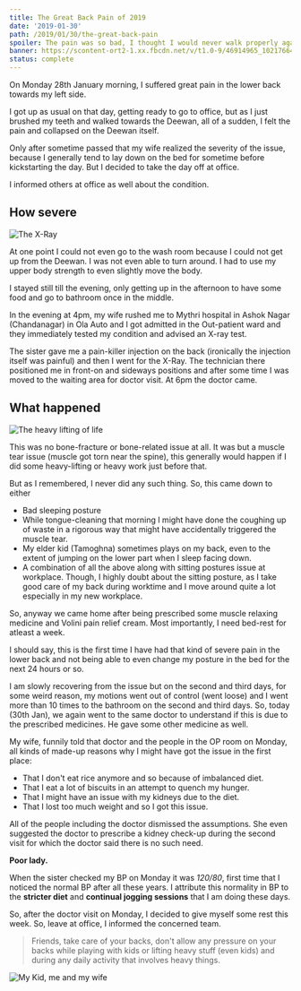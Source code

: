 ```yaml
---
title: The Great Back Pain of 2019
date: '2019-01-30'
path: /2019/01/30/the-great-back-pain
spoiler: The pain was so bad, I thought I would never walk properly again. Also, my first wheel-chair experience at hospital. 😜
banner: https://scontent-ort2-1.xx.fbcdn.net/v/t1.0-9/46914965_10217664352136545_8272902311190200320_n.jpg?_nc_cat=102&_nc_ht=scontent-ort2-1.xx&oh=4b051e30687e0bf50b13cdcf99ffc857&oe=5CF4DB65
status: complete
---
```


On Monday 28th January morning, I suffered great pain in the lower back towards my left side. 

I got up as usual on that day, getting ready to go to office, but as I just brushed my teeth and walked towards the Deewan, all of a sudden, I felt the pain and collapsed on the Deewan itself. 

Only after sometime passed that my wife realized the severity of the issue, because I generally tend to lay down on the bed for sometime before kickstarting the day. But I decided to take the day off at office. 

I informed others at office as well about the condition. 


## How severe
![The X-Ray](https://images.unsplash.com/photo-1512615199361-5c7a110a8d11?ixlib=rb-1.2.1&ixid=eyJhcHBfaWQiOjEyMDd9&auto=format&fit=crop&w=1950&q=80)

At one point I could not even go to the wash room because I could not get up from the Deewan. I was not even able to turn around. I had to use my upper body strength to even slightly move the body.

I stayed still till the evening, only getting up in the afternoon to have some food and go to bathroom once in the middle. 

In the evening at 4pm, my wife rushed me to Mythri hospital in Ashok Nagar (Chandanagar) in Ola Auto and I got admitted in the Out-patient ward and they immediately tested my condition and advised an X-ray test. 

The sister gave me a pain-killer injection on the back (ironically the injection itself was painful) and then I went for the X-Ray. The technician there positioned me in front-on and sideways positions and after some time I was moved to the waiting area for doctor visit. At 6pm the doctor came. 

## What happened 

![The heavy lifting of life](https://images.unsplash.com/photo-1449177009399-be6867ef0505?ixlib=rb-1.2.1&ixid=eyJhcHBfaWQiOjEyMDd9&auto=format&fit=crop&w=1950&q=80)

This was no bone-fracture or bone-related issue at all. It was but a muscle tear issue (muscle got torn near the spine), this generally would happen if I did some heavy-lifting or heavy work just before that.  

But as I remembered, I never did any such thing. So, this came down to either 

- Bad sleeping posture
- While tongue-cleaning that morning I might have done the coughing up of waste in a rigorous way that might have accidentally triggered the muscle tear. 
- My elder kid (Tamoghna) sometimes plays on my back, even to the extent of jumping on the lower part when I sleep facing down. 
- A combination of all the above along with sitting postures issue at workplace. Though, I highly doubt about the sitting posture, as I take good care of my back during worktime and I move around quite a lot especially in my new workplace.  

So, anyway we came home after being prescribed some muscle relaxing medicine and Volini pain relief cream. Most importantly, I need bed-rest for atleast a week. 

I should say, this is the first time I have had that kind of severe pain in the lower back and not being able to even change my posture in the bed for the next 24 hours or so. 

I am slowly recovering from the issue but on the second and third days, for some weird reason, my motions went out of control (went loose) and I went more than 10 times to the bathroom on the second and third days. So, today (30th Jan), we again went to the same doctor to understand if this is due to the prescribed medicines. He gave some other medicine as well. 

My wife, funnily told that doctor and the people in the OP room on Monday, all kinds of made-up reasons why I might have got the issue in the first place: 

- That I don't eat rice anymore and so because of imbalanced diet. 
- That I eat a lot of biscuits in an attempt to quench my hunger. 
- That I might have an issue with my kidneys due to the diet. 
- That I lost too much weight and so I got this issue. 

All of the people including the doctor dismissed the assumptions. She even suggested the doctor to prescribe a kidney check-up during the second visit for which the doctor said there is no such need. 

**Poor lady.**

When the sister checked my BP on Monday it was *120/80*, first time that I noticed the normal BP after all these years. I attribute this normality in BP to the __stricter diet__ and __continual jogging sessions__ that I am doing these days. 

So, after the doctor visit on Monday, I decided to give myself some rest this week. So, leave at office, I informed the concerned team. 

> Friends, take care of your backs, don't allow any pressure on your backs while playing with kids or lifting heavy stuff (even kids) and during any daily activity that involves heavy things.

![My Kid, me and my wife](https://scontent-ort2-1.xx.fbcdn.net/v/t1.0-9/46914965_10217664352136545_8272902311190200320_n.jpg?_nc_cat=102&_nc_ht=scontent-ort2-1.xx&oh=4b051e30687e0bf50b13cdcf99ffc857&oe=5CF4DB65)